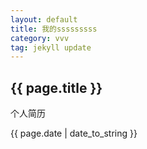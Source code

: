 ```yaml
---
layout: default
title: 我的sssssssss
category: vvv
tag: jekyll update
---
```

<h2>{{ page.title }}</h2>
<p>个人简历</p>
<p>{{ page.date | date_to_string }}</p>